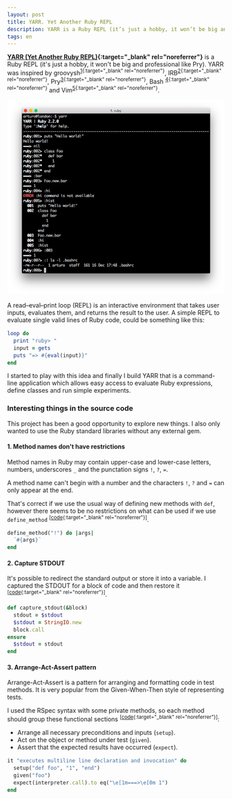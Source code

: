```yaml
---
layout: post
title: YARR. Yet Another Ruby REPL
description: YARR is a Ruby REPL (it’s just a hobby, it won’t be big and professional like Pry).
tags: en
---
```


**[YARR (Yet Another Ruby REPL)][1]{:target="_blank" rel="noreferrer"}** is a Ruby REPL (it's just a hobby, it won't be big and
professional like Pry). YARR was inspired by groovysh<sup>[1][2]{:target="_blank" rel="noreferrer"}</sup>,
IRB<sup>[2][3]{:target="_blank" rel="noreferrer"}</sup>, Pry<sup>[3][4]{:target="_blank" rel="noreferrer"}</sup>, Bash
<sup>[4][5]{:target="_blank" rel="noreferrer"}</sup> and Vim<sup>[5][6]{:target="_blank" rel="noreferrer"}</sup>.

![yarr][7]

A read–eval–print loop (REPL) is an interactive environment that takes user
inputs, evaluates them, and returns the result to the user. A simple
REPL to evaluate single valid lines of Ruby code, could be something like this:

```ruby
loop do
  print "ruby> "
  input = gets
  puts "=> #{eval(input)}"
end
```

I started to play with this idea and finally I build YARR that is a command-line
application which allows easy access to evaluate Ruby expressions, define classes
and run simple experiments.


### Interesting things in the source code

This project has been a good opportunity to explore new things. I also only
wanted to use the Ruby standard libraries without any external gem.

#### 1. Method names don't have restrictions

Method names in Ruby may contain upper-case and lower-case letters, numbers,
underscores `_` and the punctation signs `!`, `?`, `=`.

A method name can't begin with a number and the characters `!`, `?` and `=` can
only appear at the end.

That's correct if we use the usual way of defining new methods with `def`,
however there seems to be no restrictions on what can be used if we use
`define_method` <sup>[[code][8]{:target="_blank" rel="noreferrer"}]</sup>.

```ruby
define_method("!") do |args|
  `#{args}`
end
```

#### 2. Capture STDOUT

It's possible to redirect the standard output or store it into a variable. I
captured the STDOUT for a block of code and then restore it <sup>[[code][9]{:target="_blank" rel="noreferrer"}]</sup>.

```ruby
def capture_stdout(&block)
  stdout = $stdout
  $stdout = StringIO.new
  block.call
ensure
  $stdout = stdout
end
```

#### 3. Arrange-Act-Assert pattern

Arrange-Act-Assert is a pattern for arranging and formatting code in test methods.
It is very popular from the Given-When-Then style of representing tests.

I used the RSpec syntax with some private methods, so each method should group
these functional sections <sup>[[code][10]{:target="_blank" rel="noreferrer"}]</sup>:

- Arrange all necessary preconditions and inputs (`setup`).
- Act on the object or method under test (`given`).
- Assert that the expected results have occurred (`expect`).

```ruby
it "executes multiline line declaration and invocation" do
  setup("def foo", "1", "end")
  given("foo")
  expect(interpreter.call).to eq("\e[1m===>\e[0m 1")
end
```


[1]: https://github.com/arturoherrero/yarr/
[2]: https://groovy-lang.org/groovysh.html
[3]: https://docs.ruby-lang.org/en/master/IRB.html
[4]: http://pry.github.io/
[5]: https://www.gnu.org/software/bash/
[6]: https://www.vim.org/
[7]: /assets/images/posts/yarr.png
[8]: https://github.com/arturoherrero/yarr/blob/v0.0.1/lib/interpreter.rb#L82-L84
[9]: https://github.com/arturoherrero/yarr/blob/v0.0.1/lib/interpreter.rb#L104-L110
[10]: https://github.com/arturoherrero/yarr/blob/v0.0.1/spec/lib/interpreter_spec.rb#L22-L26
